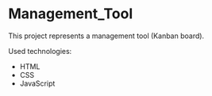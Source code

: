# Management_Tool

This project represents a management tool (Kanban board).

Used technologies:

- HTML
- CSS 
- JavaScript
